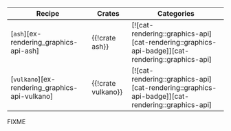 | Recipe | Crates | Categories |
|--------|--------|------------|
| [`ash`][ex-rendering_graphics-api-ash] | {{!crate ash}} | [![cat-rendering::graphics-api][cat-rendering::graphics-api-badge]][cat-rendering::graphics-api] |
| [`vulkano`][ex-rendering_graphics-api-vulkano] | {{!crate vulkano}} | [![cat-rendering::graphics-api][cat-rendering::graphics-api-badge]][cat-rendering::graphics-api] |

<div class="hidden">
FIXME
</div>
